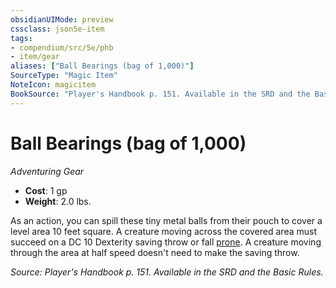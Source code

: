 ```yaml
---
obsidianUIMode: preview
cssclass: json5e-item
tags:
- compendium/src/5e/phb
- item/gear
aliases: ["Ball Bearings (bag of 1,000)"]
SourceType: "Magic Item"
NoteIcon: magicitem
BookSource: "Player's Handbook p. 151. Available in the SRD and the Basic Rules."
---
```

# Ball Bearings (bag of 1,000)
*Adventuring Gear*  

- **Cost**: 1 gp
- **Weight**: 2.0 lbs.

As an action, you can spill these tiny metal balls from their pouch to cover a level area 10 feet square. A creature moving across the covered area must succeed on a DC 10 Dexterity saving throw or fall [prone](/2-Mechanics/CLI/rules/conditions.md#prone). A creature moving through the area at half speed doesn't need to make the saving throw.

*Source: Player's Handbook p. 151. Available in the SRD and the Basic Rules.*